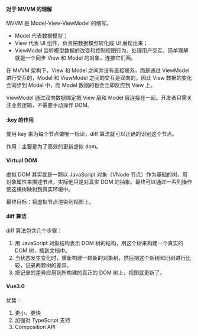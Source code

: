 #### 对于 MVVM 的理解

MVVM 是 Model-View-ViewModel 的缩写。

* Model 代表数据模型；
* View 代表 UI 组件，负责把数据模型转化成 UI 展现出来；
* ViewModel 监听模型数据的改变和控制视图行为、处理用户交互，简单理解就是一个同步 View 和 Model 的对象，连接它们两。

在 MVVM 架构下，View 和 Model 之间并没有直接联系，而是通过 ViewModel 进行交互的，Model 和 ViewModel 之间的交互是双向的，因此 View 数据的变化会同步到 Model 中，而 Model 数据的也会立即反应到 View 上。

ViewModel 通过双向数据绑定把 View 层和 Model 层连接在一起。开发者只需关注业务逻辑，不需要手动操作 DOM。

#### :key 的作用

使用 key 来为每个节点做唯一标识，diff 算法就可以正确的识别这个节点。

作用：主要是为了高效的更新虚拟 dom。

#### Virtual DOM

虚拟 DOM 其实就是一颗以 JavaScript 对象（VNode 节点）作为基础的树，用对象属性来描述节点，实际他只是对真实 DOM 的抽象。最终可以通过一系列操作使这棵树映射到真实环境中。

最终目标：将虚拟节点渲染到视图上。

#### diff 算法

diff 算法包含几个步骤：

1. 用 JavaScript 对象结构表示 DOM 树的结构，用这个树来构建一个真实的 DOM 树，插到文档中。
2. 当状态发生变化时，重新构建一颗新的对象树，然后把这个新树和旧树进行比较，记录两颗树的差异。
3. 把记录的差异应用到所构建的真正的 DOM 树上，视图就更新了。

#### Vue3.0

优势：

1. 更小、更快
2. 加强对 TypeScript 支持
3. Composition API

